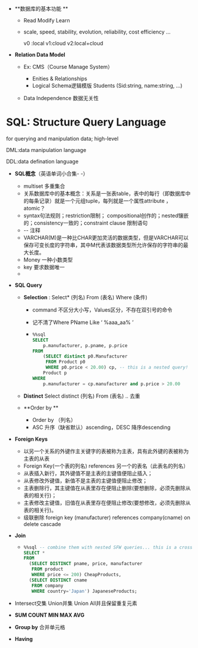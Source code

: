 - **数据库的基本功能 ** 

  - Read Modify Learn

  - scale, speed, stability, evolution, reliability, cost efficiency ...

    v0 :local   		 v1:cloud		v2:local+cloud

- **Relation Data Model**

  - Ex: CMS（Course Manage System）
    - Enities & Relationships
    - Logical Schema逻辑模版 Students (Sid:string, name:string, ...)

  - Data Independence 数据无关性

# SQL: Structure Query Language

for querying and manipulation data; high-level

DML:data manipulation language

DDL:data defination language

- **SQL概念**（英语单词小合集- -）

  - multiset 多重集合
  - 关系数据库中的基本概念：关系是一张表table，表中的每行（即数据库中的每条记录）就是一个元组tuple，每列就是一个属性attribute ，atomic？
  - syntax句法规则；restriction限制； compositional创作的；nested镶嵌的；consistency一致的；constraint clause 限制语句
  - -- 注释
  - VARCHAR(M)是一种比CHAR更加灵活的数据类型，但是VARCHAR可以保存可变长度的字符串，其中M代表该数据类型所允许保存的字符串的最大长度。
  - Money 一种小数类型
  - key 要求数据唯一
  - 

- **SQL Query**

  - **Selection** : Select* (列名) From (表名) Where (条件)
    
    - command 不区分大小写，Values区分，不存在双引号的命令
    
    - 记不清了Where PName Like ‘ %aaa_aa% ’
    
    - ```sql
      %%sql
      SELECT
          p.manufacturer, p.pname, p.price
      FROM 
          (SELECT distinct p0.Manufacturer
           FROM Product p0
           WHERE p0.price < 20.00) cp, -- this is a nested query!
          Product p
      WHERE 
          p.manufacturer = cp.manufacturer and p.price > 20.00
      ```
    
  - **Distinct** Select distinct (列名) From (表名) .. 去重
  - **Order by **
    
    - Order by （列名）
    - ASC 升序（缺省默认）ascending，DESC 降序descending
  
- **Foreign Keys**

  - 以另一个关系的外键作主关键字的表被称为主表，具有此外键的表被称为主表的从表
  - Foreign Key(一个表的列名) references 另一个的表名（此表名的列名）
  - 从表插入新行，其外键值不是主表的主键值便阻止插入；
  - 从表修改外键值，新值不是主表的主键值便阻止修改；
  - 主表删除行，其主键值在从表里存在便阻止删除(要想删除，必须先删除从表的相关行)；
  - 主表修改主键值，旧值在从表里存在便阻止修改(要想修改，必须先删除从表的相关行)。
  - 级联删除 foreign key (manufacturer) references company(cname) on delete cascade

- **Join**

  - ```sql
    %%sql -- combine them with nested SFW queries... this is a cross product?
    SELECT * 
    FROM 
      (SELECT DISTINCT pname, price, manufacturer
       FROM product
       WHERE price <= 200) CheapProducts,
      (SELECT DISTINCT cname
       FROM company
       WHERE country='Japan') JapaneseProducts;
    ```

    

- Intersect交集 Union并集 Union All并且保留重复元素

- **SUM COUNT MIN MAX AVG**

- **Group by** 合并单元格

- **Having** 
